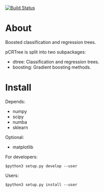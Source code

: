 [![Build Status](https://travis-ci.org/wgurecky/pCRTree.svg?branch=master)](https://travis-ci.org/wgurecky/pCRTree)

About
======

Boosted classification and regression trees.

pCRTree is split into two subpackages:

- dtree: Classification and regression trees.
- boosting: Gradient boosting methods.


Install
========

Depends:

- numpy
- scipy
- numba
- sklearn

Optional:

- matplotlib

For developers:

    $python3 setup.py develop --user

Users:

    $python3 setup.py install --user

